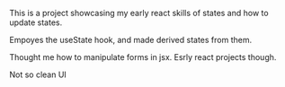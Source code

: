This is a project showcasing my early react skills of states and how to update states.

Empoyes the useState hook, and made derived states from them. 

Thought me how to manipulate forms in jsx. Esrly react projects though. 

Not so clean UI
